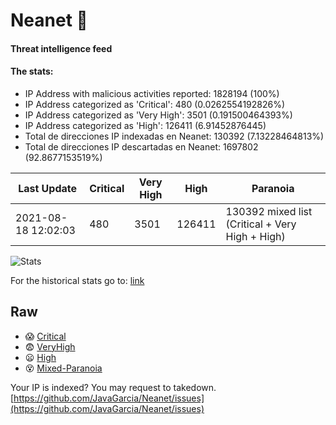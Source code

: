 # Neanet :hocho:
#### Threat intelligence feed
#### The stats:

- IP Address with malicious activities reported: 1828194 (100%)
- IP Address categorized as 'Critical':  480 (0.0262554192826%)
- IP Address categorized as 'Very High':  3501 (0.191500464393%)
- IP Address categorized as 'High':  126411 (6.91452876445)
- Total de direcciones IP indexadas en Neanet:  130392 (7.13228464813%)
- Total de direcciones IP descartadas en Neanet:  1697802 (92.8677153519%)

| Last Update | Critical | Very High | High | Paranoia |
| --- | --- | --- | --- | --- |
| 2021-08-18 12:02:03 | 480 | 3501 | 126411 | 130392 mixed list (Critical + Very High + High)|

![Stats](https://docs.google.com/spreadsheets/d/e/2PACX-1vSnaNMIXVabIpDJjufMlzH7poXnshF3mgd8Is1g9ytUEzVsP5my4Trn8f-xkoLLQ38xpL3HtmUexLo6/pubchart?oid=501124687&format=image)

For the historical stats go to: [link](/stats.csv)
## Raw
- :scream: [Critical](https://raw.githubusercontent.com/JavaGarcia/Neanet/master/blacklists/neanet_critical.txt)
- :fearful: [VeryHigh](https://raw.githubusercontent.com/JavaGarcia/Neanet/master/blacklists/neanet_veryHigh.txtt)
- :frowning: [High](https://raw.githubusercontent.com/JavaGarcia/Neanet/master/blacklists/neanet_high.txt)
- :dizzy_face: [Mixed-Paranoia](https://raw.githubusercontent.com/JavaGarcia/Neanet/master/blacklists/neanet_all.txt)


Your IP is indexed? You may request to takedown. [https://github.com/JavaGarcia/Neanet/issues](https://github.com/JavaGarcia/Neanet/issues)







































































































































































































































































































































































































































































































































































































































































































































































































































































































































































































































































































































































































































































































































































































































































































































































































































































































































































































































































































































































































































































































































































































































































































































































































































































































































































































































































































































































































































































































































































































































































































































































































































































































































































































































































































































































































































































































































































































































































































































































































































































































































































































































































































































































































































































































































































































































































































































































































































































































































































































































































































































































































































































































































































































































































































































































































































































































































































































































































































































































































































































































































































































































































































































































































































































































































































































































































































































































































































































































































































































































































































































































































































































































































































































































































































































































































































































































































































































































































































































































































































































































































































































































































































































































































































